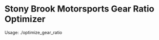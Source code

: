 # Stony Brook Motorsports Gear Ratio Optimizer

Usage: ./optimize_gear_ratio <max stages> <output ratio> <min gear teeth> <max gear teeth>
